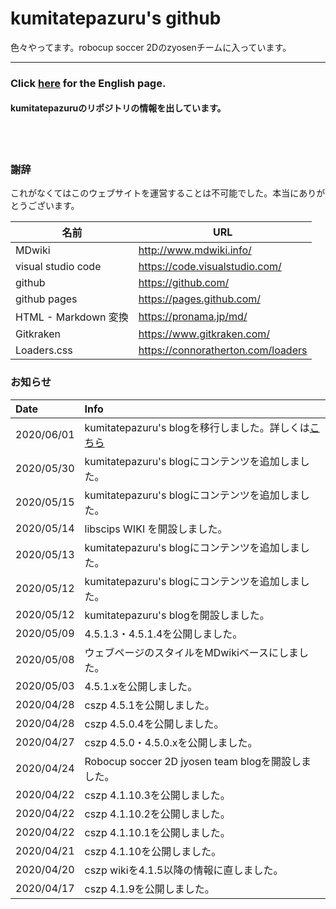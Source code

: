 # kumitatepazuru's github
色々やってます。robocup soccer 2Dのzyosenチームに入っています。

------

### Click [here](https://kumitatepazuru.github.io/#!index_en.md) for the English page.



#### kumitatepazuruのリポジトリの情報を出しています。

<br><br>

### 謝辞

これがなくてはこのウェブサイトを運営することは不可能でした。本当にありがとうございます。

| 名前                 | URL                            |
| -------------------- | ------------------------------ |
| MDwiki               | http://www.mdwiki.info/        |
| visual studio code   | https://code.visualstudio.com/ |
| github| https://github.com/            |
| github pages| https://pages.github.com/      |
| HTML - Markdown 変換 | https://pronama.jp/md/         |
| Gitkraken | https://www.gitkraken.com/ |
| Loaders.css | https://connoratherton.com/loaders |

### お知らせ

| Date       | Info                                               |
| :--------- | :------------------------------------------------- |
| 2020/06/01 |kumitatepazuru's blogを移行しました。詳しくは[こちら](https://kumitatepazuru.hatenablog.com/entry/2020/06/01/blog%E3%82%92%E5%A4%89%E3%81%88%E3%81%BE%E3%81%97%E3%81%9F%E3%80%82%283%E5%9B%9E%E7%9B%AE%29)                 |
| 2020/05/30 |kumitatepazuru's blogにコンテンツを追加しました。                 |
| 2020/05/15 |kumitatepazuru's blogにコンテンツを追加しました。                 |
| 2020/05/14 |libscips WIKI を開設しました。                 |
| 2020/05/13 |kumitatepazuru's blogにコンテンツを追加しました。                 |
| 2020/05/12 |kumitatepazuru's blogにコンテンツを追加しました。                 |
| 2020/05/12 |kumitatepazuru's blogを開設しました。                 |
| 2020/05/09 | 4.5.1.3・4.5.1.4を公開しました。                   |
| 2020/05/08 | ウェブページのスタイルをMDwikiベースにしました。   |
| 2020/05/03 | 4.5.1.xを公開しました。                            |
| 2020/04/28 | cszp 4.5.1を公開しました。                         |
| 2020/04/28 | cszp 4.5.0.4を公開しました。                       |
| 2020/04/27 | cszp 4.5.0・4.5.0.xを公開しました。                |
| 2020/04/24 | Robocup soccer 2D jyosen team blogを開設しました。 |
| 2020/04/22 | cszp 4.1.10.3を公開しました。                      |
| 2020/04/22 | cszp 4.1.10.2を公開しました。                      |
| 2020/04/22 | cszp 4.1.10.1を公開しました。                      |
| 2020/04/21 | cszp 4.1.10を公開しました。                        |
| 2020/04/20 | cszp wikiを4.1.5以降の情報に直しました。           |
| 2020/04/17 | cszp 4.1.9を公開しました。                         |

